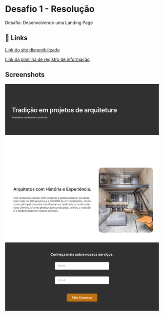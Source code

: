 # Desafio 1 - Resolução

Desafio: Desenvolvendo uma Landing Page

## 🔗 Links
[Link do site disponibilizado](https://desafiobaseresolucao.netlify.app)

[Link da planilha de registro de informação](https://t.ly/hqxsh)

## Screenshots

![App Screenshot](https://github.com/douglasrcunha/desafio01_resolucao/blob/main/prototipo.svg)
